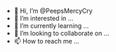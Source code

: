 - 👋 Hi, I’m @PeepsMercyCry
- 👀 I’m interested in ...
- 🌱 I’m currently learning ...
- 💞️ I’m looking to collaborate on ...
- 📫 How to reach me ...

<!---
PeepsMercyCry/PeepsMercyCry is a ✨ special ✨ repository because its `README.md` (this file) appears on your GitHub profile.
You can click the Preview link to take a look at your changes.
--->
